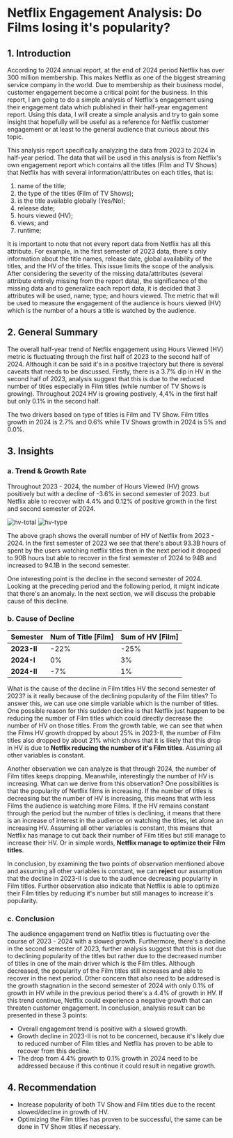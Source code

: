 # Netflix Engagement Analysis: Do Films losing it's popularity?
## 1. Introduction
According to 2024 annual report, at the end of 2024 period Netflix has over 300 million membership. This makes Netflix as one of the biggest streaming service company in the world. Due to membership as their business model, customer engagement become a critical point for the business. In this report, I am going to do a simple analysis of Netflix's engagement using their engagement data which published in their half-year engagement report. Using this data, I will create a simple analysis and try to gain some insight that hopefully will be useful as a reference for Netflix customer engagement or at least to the general audience that curious about this topic.

This analysis report specifically analyzing the data from 2023 to 2024 in half-year period. The data that will be used in this analysis is from Netflix's own engagement report which contains all the titles (Film and TV Shows) that Netflix has with several information/attributes on each titles, that is: 
1. name of the title;
2. the type of the titles (Film of TV Shows); 
3. is the title available globally (Yes/No); 
4. release date;
5. hours viewed (HV);
6. views; and
7. runtime;

It is important to note that not every report data from Netflix has all this attribute. For example, in the first semester of 2023 data, there's only information about the title names, release date, global availability of the titles, and the HV of the titles. This issue limits the scope of the analysis. After considering the severity of the missing data/attributes (several attribute entirely missing from the report data), the significance of the missing data and to generalize each report data, it is decided that 3 attributes will be used, name; type; and hours viewed. The metric that will be used to measure the engagement of the audience is hours viewed (HV) which is the number of a hours a title is watched by the audience. 


## 2. General Summary
The overall half-year trend of Netflix engagement using Hours Viewed (HV) metric is fluctuating through the first half of 2023 to the second half of 2024. Although it can be said it's in a positive trajectory but there is several caveats that needs to be discussed. Firstly, there is a 3.7% dip in HV in the second half of 2023, analysis suggest that this is due to the reduced number of titles especially in Film titles (while number of TV Shows is growing). Throughout 2024 HV is growing postively, 4,4% in the first half but only 0.1% in the second half. 

The two drivers based on type of titles is Film and TV Show. Film titles growth in 2024 is 2.7% and 0.6% while  TV Shows growth in 2024 is 5% and 0.0%.

## 3. Insights
### a. Trend & Growth Rate
Throughout 2023 - 2024, the number of Hours Viewed (HV) grows positively but with a decline of -3.6% in second semester of 2023. but Netflix able to recover with 4.4% and 0.12% of positive growth in the first and second semester of 2024. 

![hv-total](https://github.com/user-attachments/assets/543ce83f-8fca-461b-8597-c2e49ab80804)
![hv-type](https://github.com/user-attachments/assets/1ccaef06-3842-494e-ba98-f517a8cc253e)

The above graph shows the overall number of HV of Netflix from 2023 - 2024. In the first semester of 2023 we see that there's about 93.3B hours of spent by the users watching netflix titles then in the next period it dropped to 90B hours but able to recover in the first semester of 2024 to 94B and increased to 94.1B in the second semester.

One interesting point is the decline in the second semester of 2024. Looking at the preceding period and the following period, it might indicate that there's an anomaly. In the next section, we will discuss the probable cause of this decline.

### b. Cause of Decline
| Semester | Num of Title  [Film] | Sum of HV [Film] |  
|--|--|--|
| **2023-II** | -22%  | -25%  |
| **2024-I** | 0%  | 3%  |
| **2024-II** | -7%  | 1% |

What is the cause of the decline in Film titles HV the second semester of 2023? is it really because of the declining popularity of the Film titles? To answer this, we can use one simple variable which is the number of titles. One possible reason for this sudden decline is that Netflix just happen to be reducing the number of Film titles which could directly decrease the number of HV on those titles. From the growth table, we can see that when the Films HV growth dropped by about 25% in 2023-II, the number of Film titles also dropped by about 21% which shows that it is likely that this drop in HV is due to **Netflix reducing the number of it's Film titles**. Assuming all other variables is constant.

Another observation we can analyze is that through 2024, the number of Film titles keeps dropping. Meanwhile, interestingly the number of HV is increasing. What can we derive from this observation? One possibilities is that the popularity of Netflix films in increasing. If the number of titles is decreasing but the number of HV is increasing, this means that with less Films the audience is watching more Films. If the HV remains constant through the period but the number of titles is declining, it means that there is an increase of interest in the audience on watching the titles, let alone an increasing HV. Assuming all other variables is constant, this means that Netflix has manage to cut back their number of Film titles but still manage to increase their HV. Or in simple words, **Netflix manage to optimize their Film titles**.

In conclusion, by examining the two points of observation mentioned above and assuming all other variables is constant, we can **reject** our assumption that the decline in 2023-II is due to the audience decreasing popularity in Film titles. Further observation also indicate that Netflix is able to optimize their Film titles by reducing it's number but still manages to increase it's popularity.

### c. Conclusion
The audience engagement trend on Netflix titles is fluctuating over the course of 2023 - 2024 with a slowed growth. Furthermore, there's a decline in the second semester of 2023, further analysis suggest that this is not due to declining popularity of the titles but rather due to the decreased number of titles in one of the main driver which is the Film titles. Although decreased, the popularity of the Film titles still increases and able to recover in the next period. Other concern that also need to be addresed is the growth stagnation in the second semester of 2024 with only 0.1% of growth in HV while in the previous period there's a 4.4% of growth in HV. If this trend continue, Netflix could experience a negative growth that can threaten customer engagement. In conclusion, analysis result can be presented in these 3 points:
 - Overall engagement trend is positive with a slowed growth.
 - Growth decline in 2023-II is not to be concerned, because it's likely due to reduced number of Film titles and Netflix has proven to be able to recover from this decline.
 - The drop from 4.4% growth to 0.1% growth in 2024 need to be addressed because if this continue it could result in negative growth.

## 4. Recommendation

 - Increase popularity of both TV Show and Film titles due to the recent slowed/decline in growth of HV.
 - Optimizing the Film titles has proven to be successful, the same can be done in TV Show titles if necessary.



